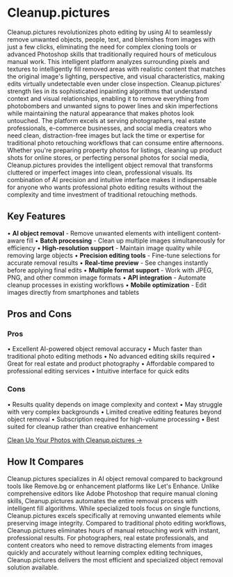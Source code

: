 # Cleanup.pictures

Cleanup.pictures revolutionizes photo editing by using AI to seamlessly remove unwanted objects, people, text, and blemishes from images with just a few clicks, eliminating the need for complex cloning tools or advanced Photoshop skills that traditionally required hours of meticulous manual work. This intelligent platform analyzes surrounding pixels and textures to intelligently fill removed areas with realistic content that matches the original image's lighting, perspective, and visual characteristics, making edits virtually undetectable even under close inspection. Cleanup.pictures' strength lies in its sophisticated inpainting algorithms that understand context and visual relationships, enabling it to remove everything from photobombers and unwanted signs to power lines and skin imperfections while maintaining the natural appearance that makes photos look untouched. The platform excels at serving photographers, real estate professionals, e-commerce businesses, and social media creators who need clean, distraction-free images but lack the time or expertise for traditional photo retouching workflows that can consume entire afternoons. Whether you're preparing property photos for listings, cleaning up product shots for online stores, or perfecting personal photos for social media, Cleanup.pictures provides the intelligent object removal that transforms cluttered or imperfect images into clean, professional visuals. Its combination of AI precision and intuitive interface makes it indispensable for anyone who wants professional photo editing results without the complexity and time investment of traditional retouching methods.

## Key Features

• **AI object removal** - Remove unwanted elements with intelligent content-aware fill
• **Batch processing** - Clean up multiple images simultaneously for efficiency
• **High-resolution support** - Maintain image quality while removing large objects
• **Precision editing tools** - Fine-tune selections for accurate removal results
• **Real-time preview** - See changes instantly before applying final edits
• **Multiple format support** - Work with JPEG, PNG, and other common image formats
• **API integration** - Automate cleanup processes in existing workflows
• **Mobile optimization** - Edit images directly from smartphones and tablets

## Pros and Cons

### Pros
• Excellent AI-powered object removal accuracy
• Much faster than traditional photo editing methods
• No advanced editing skills required
• Great for real estate and product photography
• Affordable compared to professional editing services
• Intuitive interface for quick edits

### Cons
• Results quality depends on image complexity and context
• May struggle with very complex backgrounds
• Limited creative editing features beyond object removal
• Subscription required for high-volume processing
• Best suited for cleanup rather than creative enhancement

[Clean Up Your Photos with Cleanup.pictures →](https://cleanup.pictures)

## How It Compares

Cleanup.pictures specializes in AI object removal compared to background tools like Remove.bg or enhancement platforms like Let's Enhance. Unlike comprehensive editors like Adobe Photoshop that require manual cloning skills, Cleanup.pictures automates the entire removal process with intelligent fill algorithms. While specialized tools focus on single functions, Cleanup.pictures excels specifically at removing unwanted elements while preserving image integrity. Compared to traditional photo editing workflows, Cleanup.pictures eliminates hours of manual retouching work with instant, professional results. For photographers, real estate professionals, and content creators who need to remove distracting elements from images quickly and accurately without learning complex editing techniques, Cleanup.pictures delivers the most efficient and specialized object removal solution available.